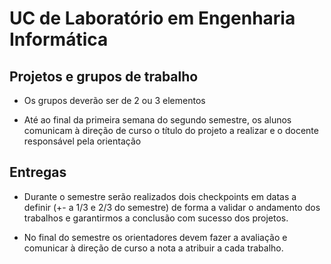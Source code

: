 
# UC de Laboratório em Engenharia Informática 

## Projetos e grupos de trabalho

+ Os grupos deverão ser de 2 ou 3 elementos

+ Até ao final da primeira semana do segundo semestre, os alunos comunicam à
  direção de curso o título do projeto a realizar e o docente responsável pela
  orientação

## Entregas

+ Durante o semestre serão realizados dois checkpoints em datas a definir (+- a
  1/3 e 2/3 do semestre) de forma a validar o andamento dos trabalhos e
  garantirmos a conclusão com sucesso dos projetos.

+ No final do semestre os orientadores devem fazer a avaliação e comunicar à
direção de curso a nota a atribuir a cada trabalho.
